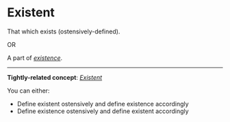 # Existent
That which exists (ostensively-defined).

OR

A part of [*existence*](./existence.md).

---

**Tightly-related concept**: [*Existent*](./existent.md)

You can either:

- Define existent ostensively and define existence accordingly
- Define existence ostensively and define existent accordingly